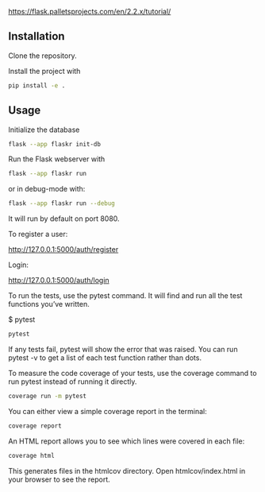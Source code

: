 https://flask.palletsprojects.com/en/2.2.x/tutorial/

## Installation

Clone the repository. 

Install the project with

```bash
pip install -e .
```

## Usage

Initialize the database

```bash
flask --app flaskr init-db
```

Run the Flask webserver with

```bash
flask --app flaskr run
```

or in debug-mode with:

```bash
flask --app flaskr run --debug
```

It will run by default on port 8080.

To register a user:

http://127.0.0.1:5000/auth/register

Login:

http://127.0.0.1:5000/auth/login

To run the tests, use the pytest command. It will find and run all the test functions you’ve written.

$ pytest

```bash
pytest
```


If any tests fail, pytest will show the error that was raised. You can run pytest -v to get a list of each test function rather than dots.

To measure the code coverage of your tests, use the coverage command to run pytest instead of running it directly.


```bash
coverage run -m pytest
```

You can either view a simple coverage report in the terminal:

```bash
coverage report
```

An HTML report allows you to see which lines were covered in each file:

```bash
coverage html
```
This generates files in the htmlcov directory. Open htmlcov/index.html in your browser to see the report.
